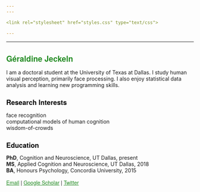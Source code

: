 ```yaml
---
---

<link rel="stylesheet" href="styles.css" type="text/css">

---
```

---


<h1 style="font-size:150%;color:ForestGreen;text-align:left; font-family:Helvetica Neue;"> Géraldine Jeckeln </h1>
I am a doctoral student at the University of Texas at Dallas. I study human visual perception, primarily face processing. I also enjoy statistical data analysis and learning new programming skills. 

<h1 style="font-size:130%;color:BLACK;text-align:left; font-family:Helvetica Neue;"> Research Interests </h1>
face recognition </br>
computational models of human cognition </br>
wisdom-of-crowds </br>

</p>

<h1 style="font-size:130%;color:BLACK;text-align:left; font-family:Helvetica Neue;"> Education</h1>
<b>PhD</b>, Cognition and Neuroscience, UT Dallas, present </br>
<b>MS</b>, Applied Cognition and Neuroscience, UT Dallas, 2018 </br>
<b>BA</b>, Honours Psychology, Concordia University, 2015 </br>

<p style="font-size:100%; font-family:Helvetica Neue;">
<a href="mailto:geraldine.jeckeln@utdallas.edu", style= color:ForestGreen>Email</a> |
<a href="https://scholar.google.com/citations?user=gCJpjhUAAAAJ&hl=en", style= color:ForestGreen>Google Scholar</a> |
<a href="https://twitter.com/gerie0319", style= color:ForestGreen>Twitter</a> 
</h1>


